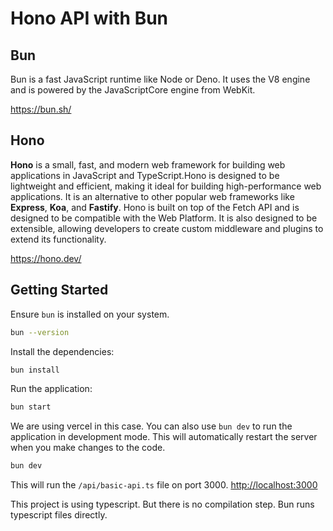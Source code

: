 # **Hono** API with **Bun**

## Bun

Bun is a fast JavaScript runtime like Node or Deno. It uses the V8 engine and is powered by the JavaScriptCore engine from WebKit.

<https://bun.sh/>

## Hono

**Hono** is a small, fast, and modern web framework for building web applications in JavaScript and TypeScript.Hono is designed to be lightweight and efficient, making it ideal for building high-performance web applications. It is an alternative to other popular web frameworks like **Express**, **Koa**, and **Fastify**. Hono is built on top of the Fetch API and is designed to be compatible with the Web Platform. It is also designed to be extensible, allowing developers to create custom middleware and plugins to extend its functionality.

<https://hono.dev/>

## Getting Started

Ensure `bun` is installed on your system.

```bash
bun --version
```

Install the dependencies:

```bash
bun install
```
Run the application:

```bash
bun start
```

We are using vercel in this case. You can also use `bun dev` to run the application in development mode. This will automatically restart the server when you make changes to the code.

```bash
bun dev
```

This will run the `/api/basic-api.ts` file on port 3000. <http://localhost:3000>

This project is using typescript. But there is no compilation step. Bun runs typescript files directly.